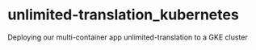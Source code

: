 # unlimited-translation_kubernetes
Deploying our multi-container app unlimited-translation to a GKE cluster
